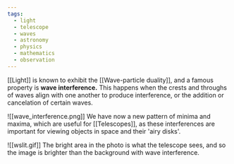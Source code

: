 ```yaml
---
tags:
  - light
  - telescope
  - waves
  - astronomy
  - physics
  - mathematics
  - observation
---
```

[[Light]] is known to exhibit the [[Wave-particle duality]], and a famous property is **wave interference.** This happens when the crests and throughs of waves align with one another to produce interference, or the addition or cancelation of certain waves.

![[wave_interference.png]]
We have now a new pattern of minima and maxima, which are useful for [[Telescopes]], as these interferences are important for viewing objects in space and their 'airy disks'.

![[wslit.gif]]
The bright area in the photo is what the telescope sees, and so the image is brighter than the background with wave interference.